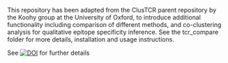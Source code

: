This repository has been adapted from the ClusTCR parent repository by the Koohy group at the University of Oxford, to introduce additional functionality including comparison of different methods, and co-clustering analysis for qualitative epitope specificity inference. See the tcr_compare folder for more details, installation and usage instructions.

See [![DOI](https://zenodo.org/badge/DOI/10.5281/zenodo.6478159.svg)](https://doi.org/10.5281/zenodo.6478159) for further details
